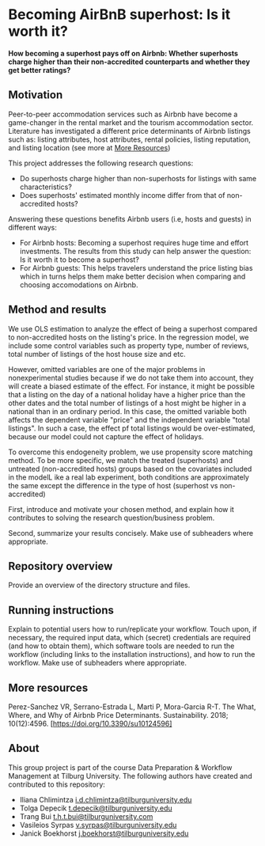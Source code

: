# Becoming AirBnB superhost: Is it worth it? 

__How becoming a superhost pays off on Airbnb: Whether superhosts charge higher than their non-accredited counterparts and whether they get better ratings?__

## Motivation

Peer-to-peer accommodation services such as Airbnb have become a game-changer in the rental market and the tourism accommodation sector. Literature has investigated a different price determinants of Airbnb listings such as: listing attributes, host attributes, rental policies, listing reputation, and listing location (see more at [More Resources](##more-resources))

This project addresses the following research questions: 
+ Do superhosts charge higher than non-superhosts for listings with same characteristics? 
+ Does superhosts' estimated monthly income differ from that of non-accredited hosts? 

Answering these questions benefits Airbnb users (i.e, hosts and guests) in different ways:
+ For Airbnb hosts: Becoming a superhost requires huge time and effort investments. The results from this study can help answer the question: Is it worth it to become a superhost? 
+ For Airbnb guests: This helps travelers understand the price listing bias which in turns helps them make better decision when comparing and choosing accomodations on Airbnb.  

## Method and results

We use OLS estimation to analyze the effect of being a superhost compared to non-accredited hosts on the listing's price. In the regression model, we include some control variables such as property type, number of reviews, total number of listings of the host house size and etc.

However, omitted variables are one of the major problems in nonexperimental studies because if we do not take them into account, they will create a biased estimate of the effect. For instance, it might be possible that a listing on the day of a national holiday have a higher price than the other dates and the total number of listings of a host might be higher in a national than in an ordinary period. In this case, the omitted variable both affects the dependent variable "price" and the independent variable "total listings". In such a case, the effect pf total listings would be over-estimated, because our model could not capture the effect of holidays. 

To overcome this endogeneity problem, we use propensity score matching method. To be more specific, we match the treated (superhosts) and untreated (non-accredited hosts) groups based on the covariates included in the modelL ike a real lab experiment, both conditions are approximately the same except the difference in the type of host (superhost vs non-accredited)

First, introduce and motivate your chosen method, and explain how it contributes to solving the research question/business problem.

Second, summarize your results concisely. Make use of subheaders where appropriate.

## Repository overview

Provide an overview of the directory structure and files.

## Running instructions

Explain to potential users how to run/replicate your workflow. Touch upon, if necessary, the required input data, which (secret) credentials are required (and how to obtain them), which software tools are needed to run the workflow (including links to the installation instructions), and how to run the workflow. Make use of subheaders where appropriate.

## More resources

Perez-Sanchez VR, Serrano-Estrada L, Marti P, Mora-Garcia R-T. The What, Where, and Why of Airbnb Price Determinants. Sustainability. 2018; 10(12):4596. [https://doi.org/10.3390/su10124596]

## About

This group project is part of the course Data Preparation & Workflow Management at Tilburg University. The following authors have created and contributed to this repository:
+ Iliana Chlimintza <i.d.chlimintza@tilburguniversity.edu>
+ Tolga Depecik <t.depecik@tilburguniversity.edu>
+ Trang Bui <t.h.t.bui@tilburguniversity.com> 
+ Vasileios Syrpas <v.syrpas@tilburguniversity.edu>
+ Janick Boekhorst <j.boekhorst@tilburguniversity.edu>

